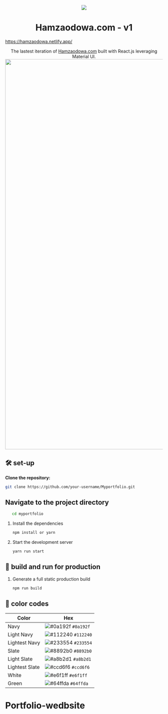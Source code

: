<p align="center">
  <img src="https://github.com/hamse47/MyPortfolio/assets/78507974/08873b03-4ba1-4a89-94f0-10e24f0d6be2"/>

</p>
<h1 align="center">
  Hamzaodowa.com - v1
</h1>

https://hamzaodowa.netlify.app/
<p align="center">
  The lastest iteration of <a href="https://hamzaodowa.netlify.app/ target="_blank">Hamzaodowa.com</a> built with React.js leveraging Material UI.

<img width="1248" alt="Screenshot 2023-11-07 at 10 06 14" src="https://github.com/hamse47/MyPortfolio/assets/78507974/bb897ac2-00fe-4480-b2bd-82578b783c9e">

## 🛠 set-up

 **Clone the repository:**
   ```bash
   git clone https://github.com/your-username/Myportfolio.git
```
## Navigate to the project directory
```bash
   cd myportfolio
```

1. Install the dependencies

   ```sh
   npm install or yarn
   ```

2. Start the development server

   ```sh
   yarn run start
   ```

## 🚀 build and run for production

1. Generate a full static production build

   ```sh
   npm run build
   ```

## 🎨 color codes

| Color          | Hex                                                                |
| -------------- | ------------------------------------------------------------------ |
| Navy           | ![#0a192f](https://via.placeholder.com/10/0a192f?text=+) `#0a192f` |
| Light Navy     | ![#112240](https://via.placeholder.com/10/0a192f?text=+) `#112240` |
| Lightest Navy  | ![#233554](https://via.placeholder.com/10/303C55?text=+) `#233554` |
| Slate          | ![#8892b0](https://via.placeholder.com/10/8892b0?text=+) `#8892b0` |
| Light Slate    | ![#a8b2d1](https://via.placeholder.com/10/a8b2d1?text=+) `#a8b2d1` |
| Lightest Slate | ![#ccd6f6](https://via.placeholder.com/10/ccd6f6?text=+) `#ccd6f6` |
| White          | ![#e6f1ff](https://via.placeholder.com/10/e6f1ff?text=+) `#e6f1ff` |
| Green          | ![#64ffda](https://via.placeholder.com/10/64ffda?text=+) `#64ffda` |

# Portfolio-wedbsite
